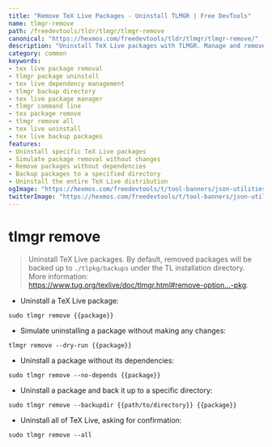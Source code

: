 ```yaml
---
title: "Remove TeX Live Packages - Uninstall TLMGR | Free DevTools"
name: tlmgr-remove
path: /freedevtools/tldr/tlmgr/tlmgr-remove
canonical: "https://hexmos.com/freedevtools/tldr/tlmgr/tlmgr-remove/"
description: "Uninstall TeX Live packages with TLMGR. Manage and remove packages, dependencies, and backups efficiently. Free online tool, no registration required."
category: common
keywords:
- tex live package removal
- tlmgr package uninstall
- tex live dependency management
- tlmgr backup directory
- tex live package manager
- tlmgr command line
- tex package remove
- tlmgr remove all
- tex live uninstall
- tex live backup packages
features:
- Uninstall specific TeX Live packages
- Simulate package removal without changes
- Remove packages without dependencies
- Backup packages to a specified directory
- Uninstall the entire TeX Live distribution
ogImage: "https://hexmos.com/freedevtools/t/tool-banners/json-utilities-banner.png"
twitterImage: "https://hexmos.com/freedevtools/t/tool-banners/json-utilities-banner.png"
---
```


# tlmgr remove

> Uninstall TeX Live packages.
> By default, removed packages will be backed up to `./tlpkg/backups` under the TL installation directory.
> More information: <https://www.tug.org/texlive/doc/tlmgr.html#remove-option...-pkg>.

- Uninstall a TeX Live package:

`sudo tlmgr remove {{package}}`

- Simulate uninstalling a package without making any changes:

`tlmgr remove --dry-run {{package}}`

- Uninstall a package without its dependencies:

`sudo tlmgr remove --no-depends {{package}}`

- Uninstall a package and back it up to a specific directory:

`sudo tlmgr remove --backupdir {{path/to/directory}} {{package}}`

- Uninstall all of TeX Live, asking for confirmation:

`sudo tlmgr remove --all`
